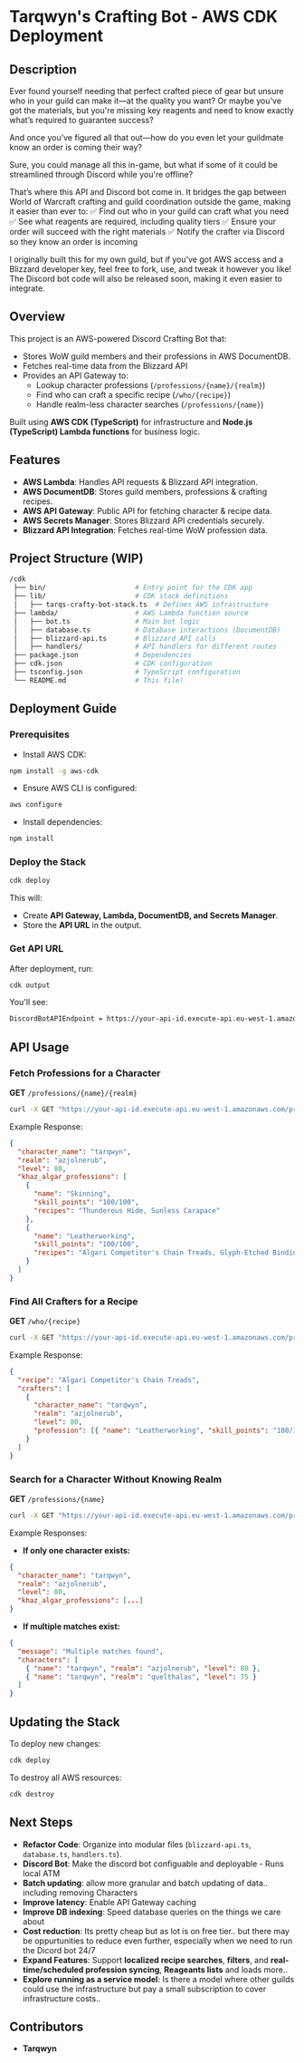 # Tarqwyn's Crafting Bot - AWS CDK Deployment

## Description
Ever found yourself needing that perfect crafted piece of gear but unsure who in your guild can make it—at the quality you want?
Or maybe you’ve got the materials, but you're missing key reagents and need to know exactly what’s required to guarantee success?

And once you’ve figured all that out—how do you even let your guildmate know an order is coming their way?

Sure, you could manage all this in-game, but what if some of it could be streamlined through Discord while you're offline?

That’s where this API and Discord bot come in. It bridges the gap between World of Warcraft crafting and guild coordination outside the game, making it easier than ever to:
✅ Find out who in your guild can craft what you need
✅ See what reagents are required, including quality tiers
✅ Ensure your order will succeed with the right materials
✅ Notify the crafter via Discord so they know an order is incoming

I originally built this for my own guild, but if you’ve got AWS access and a Blizzard developer key, feel free to fork, use, and tweak it however you like!
The Discord bot code will also be released soon, making it even easier to integrate.

## Overview
This project is an AWS-powered Discord Crafting Bot that:
- Stores WoW guild members and their professions in AWS DocumentDB.
- Fetches real-time data from the Blizzard API 
- Provides an API Gateway to:
  - Lookup character professions (`/professions/{name}/{realm}`)
  - Find who can craft a specific recipe (`/who/{recipe}`)
  - Handle realm-less character searches (`/professions/{name}`)

Built using **AWS CDK (TypeScript)** for infrastructure and **Node.js (TypeScript) Lambda functions** for business logic.

## Features
- **AWS Lambda**: Handles API requests & Blizzard API integration.
- **AWS DocumentDB**: Stores guild members, professions & crafting recipes.
- **AWS API Gateway**: Public API for fetching character & recipe data.
- **AWS Secrets Manager**: Stores Blizzard API credentials securely.
- **Blizzard API Integration**: Fetches real-time WoW profession data.

## Project Structure (WIP)
```bash
/cdk
 ├── bin/                      # Entry point for the CDK app
 ├── lib/                      # CDK stack definitions
 │   ├── tarqs-crafty-bot-stack.ts  # Defines AWS infrastructure
 ├── lambda/                   # AWS Lambda function source
 │   ├── bot.ts                # Main bot logic
 │   ├── database.ts           # Database interactions (DocumentDB)
 │   ├── blizzard-api.ts       # Blizzard API calls
 │   ├── handlers/             # API handlers for different routes
 ├── package.json              # Dependencies
 ├── cdk.json                  # CDK configuration
 ├── tsconfig.json             # TypeScript configuration
 └── README.md                 # This file!
```

## Deployment Guide
### Prerequisites
- Install AWS CDK:
```sh
npm install -g aws-cdk
```
- Ensure AWS CLI is configured:
```sh
aws configure
```
- Install dependencies:
```sh
npm install
```

### Deploy the Stack
```sh
cdk deploy
```
This will:
- Create **API Gateway, Lambda, DocumentDB, and Secrets Manager**.
- Store the **API URL** in the output.

### Get API URL
After deployment, run:
```sh
cdk output
```
You'll see:
```sh
DiscordBotAPIEndpoint = https://your-api-id.execute-api.eu-west-1.amazonaws.com/prod
```

## API Usage
### Fetch Professions for a Character
**GET** `/professions/{name}/{realm}`
```sh
curl -X GET "https://your-api-id.execute-api.eu-west-1.amazonaws.com/prod/professions/tarqwyn/azjolnerub"
```
Example Response:
```json
{
  "character_name": "tarqwyn",
  "realm": "azjolnerub",
  "level": 80,
  "khaz_algar_professions": [
    {
      "name": "Skinning",
      "skill_points": "100/100",
      "recipes": "Thunderous Hide, Sunless Carapace"
    },
    {
      "name": "Leatherworking",
      "skill_points": "100/100",
      "recipes": "Algari Competitor's Chain Treads, Glyph-Etched Binding"
    }
  ]
}
```

### Find All Crafters for a Recipe
**GET** `/who/{recipe}`
```sh
curl -X GET "https://your-api-id.execute-api.eu-west-1.amazonaws.com/prod/who/Algari%20Competitor's%20Chain%20Treads"
```
Example Response:
```json
{
  "recipe": "Algari Competitor's Chain Treads",
  "crafters": [
    {
      "character_name": "tarqwyn",
      "realm": "azjolnerub",
      "level": 80,
      "profession": [{ "name": "Leatherworking", "skill_points": "100/100" }]
    }
  ]
}
```

### Search for a Character Without Knowing Realm
**GET** `/professions/{name}`
```sh
curl -X GET "https://your-api-id.execute-api.eu-west-1.amazonaws.com/prod/professions/tarqwyn"
```
Example Responses:
- **If only one character exists:**
```json
{
  "character_name": "tarqwyn",
  "realm": "azjolnerub",
  "level": 80,
  "khaz_algar_professions": [...]
}
```
- **If multiple matches exist:**
```json
{
  "message": "Multiple matches found",
  "characters": [
    { "name": "tarqwyn", "realm": "azjolnerub", "level": 80 },
    { "name": "tarqwyn", "realm": "quelthalas", "level": 75 }
  ]
}
```

## Updating the Stack
To deploy new changes:
```sh
cdk deploy
```
To destroy all AWS resources:
```sh
cdk destroy
```

## Next Steps
- **Refactor Code**: Organize into modular files (`blizzard-api.ts`, `database.ts`, `handlers.ts`).
- **Discord Bot**: Make the discord bot configuable and deployable - Runs local ATM
- **Batch updating**: allow more granular and batch updating of data.. including removing Characters
- **Improve latency**: Enable API Gateway caching
- **Improve DB indexing**: Speed database queries on the things we care about
- **Cost reduction**: Its pretty cheap but as lot is on free tier.. but there may be oppurtunities to reduce even further, especially when we need to run the Dicord bot 24/7
- **Expand Features**: Support **localized recipe searches**, **filters**, and **real-time/scheduled profession syncing**, **Reageants lists** and loads more..
- **Explore running as a service model**: Is there a model where other guilds could use the infrastructure but pay a small subscription to cover infrastructure costs..

## Contributors
- **Tarqwyn**